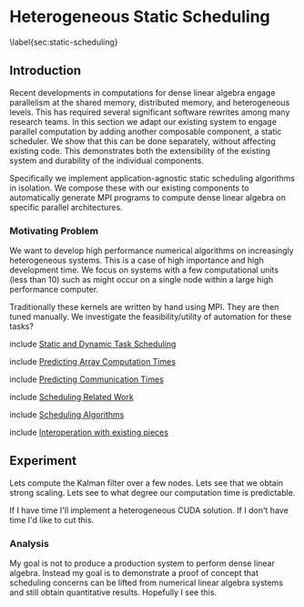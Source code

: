 
Heterogeneous Static Scheduling
===============================

\label{sec:static-scheduling}

Introduction
------------

Recent developments in computations for dense linear algebra engage parallelism at the shared memory, distributed memory, and heterogeneous levels.  This has required several significant software rewrites among many research teams.  In this section we adapt our existing system to engage parallel computation by adding another composable component, a static scheduler.  We show that this can be done separately, without affecting existing code.  This demonstrates both the extensibility of the existing system and durability of the individual components.

Specifically we implement application-agnostic static scheduling algorithms in isolation.  We compose these with our existing components to automatically generate MPI programs to compute dense linear algebra on specific parallel architectures. 

### Motivating Problem 

We want to develop high performance numerical algorithms on increasingly heterogeneous systems.  This is a case of high importance and high development time.  We focus on systems with a few computational units (less than 10) such as might occur on a single node within a large high performance computer.

Traditionally these kernels are written by hand using MPI.  They are then tuned manually.  We investigate the feasibility/utility of automation for these tasks?

include [Static and Dynamic Task Scheduling](dynamic-static.md)

include [Predicting Array Computation Times](array-times.md)

include [Predicting Communication Times](communication-times.md)

include [Scheduling Related Work](scheduling-related.md)

include [Scheduling Algorithms](scheduling-algorithms.md)

include [Interoperation with existing pieces](scheduling-interoperation.md)

## Experiment

Lets compute the Kalman filter over a few nodes.  Lets see that we obtain strong scaling.  Lets see to what degree our computation time is predictable.


If I have time I'll implement a heterogeneous CUDA solution.  If I don't have time I'd like to cut this.


### Analysis

My goal is not to produce a production system to perform dense linear algebra.  Instead my goal is to demonstrate a proof of concept that scheduling concerns can be lifted from numerical linear algebra systems and still obtain quantitative results.  Hopefully I see this.
